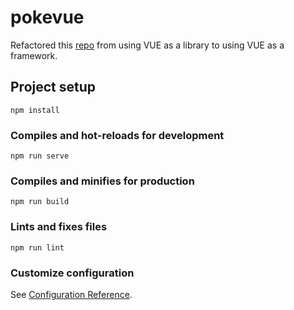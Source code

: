 # pokevue

Refactored this [repo](https://github.com/dd8888/vue-pokemon-test) from using VUE as a library to using VUE as a framework.

## Project setup
```
npm install
```

### Compiles and hot-reloads for development
```
npm run serve
```

### Compiles and minifies for production
```
npm run build
```

### Lints and fixes files
```
npm run lint
```

### Customize configuration
See [Configuration Reference](https://cli.vuejs.org/config/).

